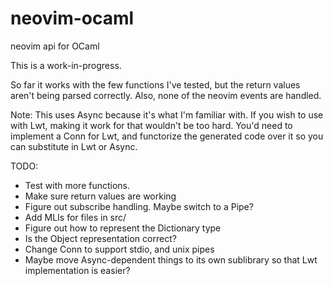 # neovim-ocaml
neovim api for OCaml

This is a work-in-progress.  

So far it works with the few functions I've tested, but the return values aren't being parsed correctly.  Also, none of the neovim events are handled.

Note: This uses Async because it's what I'm familiar with.  If you wish to use
with Lwt, making it work for that wouldn't be too hard.  You'd need to
implement a Conn for Lwt, and functorize the generated code over it so you can
substitute in Lwt or Async.  


TODO:
- Test with more functions.
- Make sure return values are working
- Figure out subscribe handling.  Maybe switch to a Pipe?
- Add MLIs for files in src/
- Figure out how to represent the Dictionary type
- Is the Object representation correct?
- Change Conn to support stdio, and unix pipes
- Maybe move Async-dependent things to its own sublibrary so that Lwt implementation is easier?
